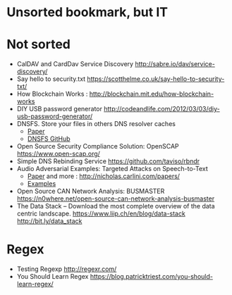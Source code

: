 Unsorted bookmark, but IT
=========================

# Not sorted
* CalDAV and CardDav Service Discovery http://sabre.io/dav/service-discovery/
* Say hello to security.txt https://scotthelme.co.uk/say-hello-to-security-txt/
* How Blockchain Works : http://blockchain.mit.edu/how-blockchain-works
* DIY USB password generator http://codeandlife.com/2012/03/03/diy-usb-password-generator/
* DNSFS. Store your files in others DNS resolver caches
	* [Paper](https://blog.benjojo.co.uk/post/dns-filesystem-true-cloud-storage-dnsfs)
	* [DNSFS GitHub](https://github.com/benjojo/dnsfs)
* Open Source Security Compliance Solution: OpenSCAP https://www.open-scap.org/
* Simple DNS Rebinding Service https://github.com/taviso/rbndr
* Audio Adversarial Examples: Targeted Attacks on Speech-to-Text
	* [Paper](https://arxiv.org/abs/1801.01944) and more : http://nicholas.carlini.com/papers/
	* [Examples](http://nicholas.carlini.com/code/audio_adversarial_examples/)
* Open Source CAN Network Analysis: BUSMASTER https://n0where.net/open-source-can-network-analysis-busmaster
* The Data Stack – Download the most complete overview of the data centric landscape. https://www.liip.ch/en/blog/data-stack http://bit.ly/data_stack

# Regex
* Testing Regexp http://regexr.com/
* You Should Learn Regex https://blog.patricktriest.com/you-should-learn-regex/
